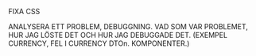 FIXA CSS

ANALYSERA ETT PROBLEM, DEBUGGNING. VAD SOM VAR PROBLEMET, HUR JAG LÖSTE DET OCH HUR JAG DEBUGGADE DET.
(EXEMPEL CURRENCY, FEL I CURRENCY DTOn. KOMPONENTER.)

